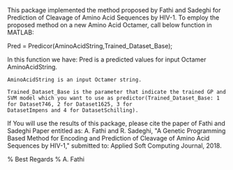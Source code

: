 This package implemented the method proposed by Fathi and Sadeghi for Prediction of Cleavage of Amino Acid Sequences by HIV-1.
To employ the proposed method on a new Amino Acid Octamer, call below function in MATLAB:

Pred = Predicor(AminoAcidString,Trained_Dataset_Base);


In this function we have:
    Pred  is a predicted values for input Octamer AminoAcidString.

    AminoAcidString is an input Octamer string.

    Trained_Dataset_Base is the parameter that indicate the trained GP and SVM model which you want to use as predictor(Trained_Dataset_Base: 1 for Dataset746, 2 for Dataset1625, 3 for
    DatasetImpens and 4 for DatasetSchilling).

If You will use the results of this package, please cite the paper of Fathi and Sadeghi Paper entitled as:
A. Fathi and R. Sadeghi, "A Genetic Programming Based Method for Encoding and Prediction of Cleavage of Amino Acid Sequences by HIV-1," submitted to: Applied Soft Computing Journal, 2018.


% Best Regards
% A. Fathi
